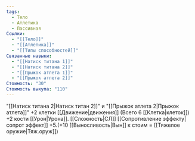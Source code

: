 ```yaml
---
tags:
  - Тело
  - Атлетика
  - Пассивная
Ссылки:
  - "[[Тело]]"
  - "[[Атлетика]]"
  - "[[Типы способностей]]"
Связанные навыки:
  - "[[Натиск титана 1]]"
  - "[[Натиск титана 2]]"
  - "[[Прыжок атлета 1]]"
  - "[[Прыжок атлета 2]]"
Стоимость: "30"
Стоимость выкупа: "110"
---
```

"[[Натиск титана 2|Натиск титан 2]]" и "[[Прыжок атлета 2|Прыжок атлета]]" +2 клетки [[Движение|движения]] (Всего 6 [[Клетка|клеток]]) +2 кости [[Урон|Урона]]. [[Сложность|СЛ]] [[Сопротивление эффекту|сопрот эффект]] +5.(+10 [[Выносливость|Вын]] к стоим = [[Тяжелое оружие|Тяж.оруж]])